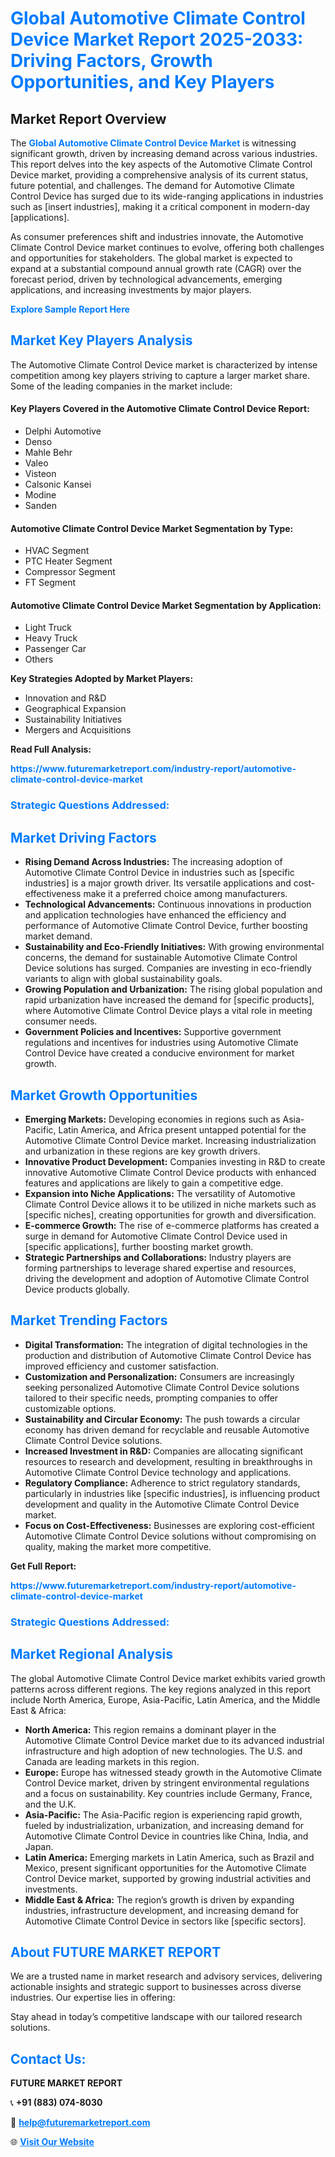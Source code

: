 <h1 style="color: #007BFF;">Global Automotive Climate Control Device Market Report 2025-2033: Driving Factors, Growth Opportunities, and Key Players</h1>

<section id="overview">
<h2>Market Report Overview</h2>
<p>The <a href="https://www.futuremarketreport.com/industry-report/automotive-climate-control-device-market" style="color: #007BFF; text-decoration: none;"><strong>Global Automotive Climate Control Device Market</strong></a> is witnessing significant growth, driven by increasing demand across various industries. This report delves into the key aspects of the Automotive Climate Control Device market, providing a comprehensive analysis of its current status, future potential, and challenges. The demand for Automotive Climate Control Device has surged due to its wide-ranging applications in industries such as [insert industries], making it a critical component in modern-day [applications].</p>
<p>As consumer preferences shift and industries innovate, the Automotive Climate Control Device market continues to evolve, offering both challenges and opportunities for stakeholders. The global market is expected to expand at a substantial compound annual growth rate (CAGR) over the forecast period, driven by technological advancements, emerging applications, and increasing investments by major players.</p>
</section>

<section id="overview">
<p><a href="https://www.futuremarketreport.com/request-sample/reportId=55025" style="color: #007BFF; text-decoration: none;"><strong>Explore Sample Report Here</strong></a></p>
</section>

<section id="key-players">
<h2 style="color: #007BFF;">Market Key Players Analysis</h2>
<p>The Automotive Climate Control Device market is characterized by intense competition among key players striving to capture a larger market share. Some of the leading companies in the market include:</p>
<h4>Key Players Covered in the Automotive Climate Control Device Report:</h4>
<ul><li>Delphi Automotive</li><li>Denso</li><li>Mahle Behr</li><li>Valeo</li><li>Visteon</li><li>Calsonic Kansei</li><li>Modine</li><li>Sanden</li></ul>
<h4>Automotive Climate Control Device Market Segmentation by Type:</h4>
<ul><li>HVAC Segment</li><li>PTC Heater Segment</li><li>Compressor Segment</li><li>FT Segment</li></ul>

<h4>Automotive Climate Control Device Market Segmentation by Application:</h4>
<ul><li>Light Truck</li><li>Heavy Truck</li><li>Passenger Car</li><li>Others</li></ul>
<p><strong>Key Strategies Adopted by Market Players:</strong></p>
<ul>
<li>Innovation and R&D</li>
<li>Geographical Expansion</li>
<li>Sustainability Initiatives</li>
<li>Mergers and Acquisitions</li>
</ul>
</section>

<section>
<p><strong>Read Full Analysis: </strong></p><a href="https://www.futuremarketreport.com/industry-report/automotive-climate-control-device-market" style="color: #007BFF; text-decoration: none;"><strong>https://www.futuremarketreport.com/industry-report/automotive-climate-control-device-market</strong></a>
<h3 style="color: #007BFF;">Strategic Questions Addressed:</h3>
</section>

<section id="driving-factors">
<h2 style="color: #007BFF;">Market Driving Factors</h2>
<ul>
<li><strong>Rising Demand Across Industries:</strong> The increasing adoption of Automotive Climate Control Device in industries such as [specific industries] is a major growth driver. Its versatile applications and cost-effectiveness make it a preferred choice among manufacturers.</li>
<li><strong>Technological Advancements:</strong> Continuous innovations in production and application technologies have enhanced the efficiency and performance of Automotive Climate Control Device, further boosting market demand.</li>
<li><strong>Sustainability and Eco-Friendly Initiatives:</strong> With growing environmental concerns, the demand for sustainable Automotive Climate Control Device solutions has surged. Companies are investing in eco-friendly variants to align with global sustainability goals.</li>
<li><strong>Growing Population and Urbanization:</strong> The rising global population and rapid urbanization have increased the demand for [specific products], where Automotive Climate Control Device plays a vital role in meeting consumer needs.</li>
<li><strong>Government Policies and Incentives:</strong> Supportive government regulations and incentives for industries using Automotive Climate Control Device have created a conducive environment for market growth.</li>
</ul>
</section>

<section id="growth-opportunities">
<h2 style="color: #007BFF;">Market Growth Opportunities</h2>
<ul>
<li><strong>Emerging Markets:</strong> Developing economies in regions such as Asia-Pacific, Latin America, and Africa present untapped potential for the Automotive Climate Control Device market. Increasing industrialization and urbanization in these regions are key growth drivers.</li>
<li><strong>Innovative Product Development:</strong> Companies investing in R&D to create innovative Automotive Climate Control Device products with enhanced features and applications are likely to gain a competitive edge.</li>
<li><strong>Expansion into Niche Applications:</strong> The versatility of Automotive Climate Control Device allows it to be utilized in niche markets such as [specific niches], creating opportunities for growth and diversification.</li>
<li><strong>E-commerce Growth:</strong> The rise of e-commerce platforms has created a surge in demand for Automotive Climate Control Device used in [specific applications], further boosting market growth.</li>
<li><strong>Strategic Partnerships and Collaborations:</strong> Industry players are forming partnerships to leverage shared expertise and resources, driving the development and adoption of Automotive Climate Control Device products globally.</li>
</ul>
</section>

<section id="trending-factors">
<h2 style="color: #007BFF;">Market Trending Factors</h2>
<ul>
<li><strong>Digital Transformation:</strong> The integration of digital technologies in the production and distribution of Automotive Climate Control Device has improved efficiency and customer satisfaction.</li>
<li><strong>Customization and Personalization:</strong> Consumers are increasingly seeking personalized Automotive Climate Control Device solutions tailored to their specific needs, prompting companies to offer customizable options.</li>
<li><strong>Sustainability and Circular Economy:</strong> The push towards a circular economy has driven demand for recyclable and reusable Automotive Climate Control Device solutions.</li>
<li><strong>Increased Investment in R&D:</strong> Companies are allocating significant resources to research and development, resulting in breakthroughs in Automotive Climate Control Device technology and applications.</li>
<li><strong>Regulatory Compliance:</strong> Adherence to strict regulatory standards, particularly in industries like [specific industries], is influencing product development and quality in the Automotive Climate Control Device market.</li>
<li><strong>Focus on Cost-Effectiveness:</strong> Businesses are exploring cost-efficient Automotive Climate Control Device solutions without compromising on quality, making the market more competitive.</li>
</ul>
</section>

<section>
<p><strong>Get Full Report: </strong></p><a href="https://www.futuremarketreport.com/industry-report/automotive-climate-control-device-market" style="color: #007BFF; text-decoration: none;"><strong>https://www.futuremarketreport.com/industry-report/automotive-climate-control-device-market</strong></a>
<h3 style="color: #007BFF;">Strategic Questions Addressed:</h3>
</section>


<section id="regional-analysis">
<h2 style="color: #007BFF;">Market Regional Analysis</h2>
<p>The global Automotive Climate Control Device market exhibits varied growth patterns across different regions. The key regions analyzed in this report include North America, Europe, Asia-Pacific, Latin America, and the Middle East & Africa:</p>
<ul>
<li><strong>North America:</strong> This region remains a dominant player in the Automotive Climate Control Device market due to its advanced industrial infrastructure and high adoption of new technologies. The U.S. and Canada are leading markets in this region.</li>
<li><strong>Europe:</strong> Europe has witnessed steady growth in the Automotive Climate Control Device market, driven by stringent environmental regulations and a focus on sustainability. Key countries include Germany, France, and the U.K.</li>
<li><strong>Asia-Pacific:</strong> The Asia-Pacific region is experiencing rapid growth, fueled by industrialization, urbanization, and increasing demand for Automotive Climate Control Device in countries like China, India, and Japan.</li>
<li><strong>Latin America:</strong> Emerging markets in Latin America, such as Brazil and Mexico, present significant opportunities for the Automotive Climate Control Device market, supported by growing industrial activities and investments.</li>
<li><strong>Middle East & Africa:</strong> The region’s growth is driven by expanding industries, infrastructure development, and increasing demand for Automotive Climate Control Device in sectors like [specific sectors].</li>
</ul>
</section>

<footer>
<h2 style="color: #007BFF;">About FUTURE MARKET REPORT</h2>
<p>We are a trusted name in market research and advisory services, delivering actionable insights and strategic support to businesses across diverse industries. Our expertise lies in offering:</p>

<p>Stay ahead in today’s competitive landscape with our tailored research solutions.</p>

<h2 style="color: #007BFF;">Contact Us:</h2>
<p><strong>FUTURE MARKET REPORT</strong></p>
<p>📞 <strong>+91 (883) 074-8030</strong></p>
<p>📧 <strong><a href="mailto:help@futuremarketreport.com" style="color: #007BFF;">help@futuremarketreport.com</a></strong></p>
<p>🌐 <strong><a href="https://www.futuremarketreport.com/" style="color: #007BFF;">Visit Our Website</a></strong></p>
</footer>